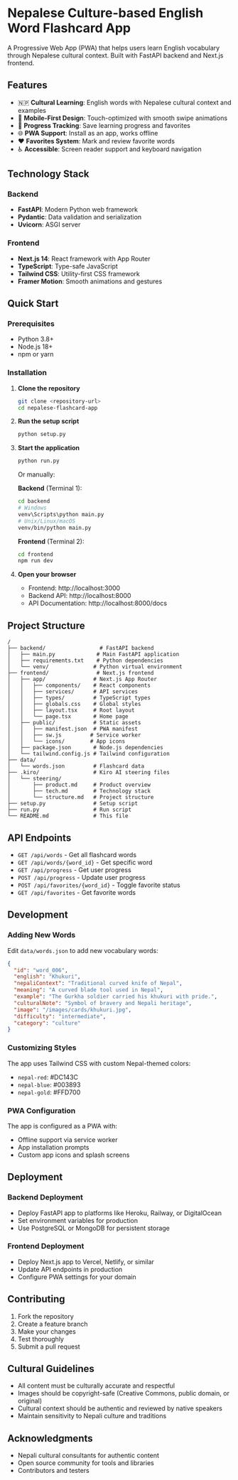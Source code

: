 # Nepalese Culture-based English Word Flashcard App

A Progressive Web App (PWA) that helps users learn English vocabulary through Nepalese cultural context. Built with FastAPI backend and Next.js frontend.

## Features

- 🇳🇵 **Cultural Learning**: English words with Nepalese cultural context and examples
- 📱 **Mobile-First Design**: Touch-optimized with smooth swipe animations
- 💾 **Progress Tracking**: Save learning progress and favorites
- 🌐 **PWA Support**: Install as an app, works offline
- ❤️ **Favorites System**: Mark and review favorite words
- ♿ **Accessible**: Screen reader support and keyboard navigation

## Technology Stack

### Backend
- **FastAPI**: Modern Python web framework
- **Pydantic**: Data validation and serialization
- **Uvicorn**: ASGI server

### Frontend
- **Next.js 14**: React framework with App Router
- **TypeScript**: Type-safe JavaScript
- **Tailwind CSS**: Utility-first CSS framework
- **Framer Motion**: Smooth animations and gestures

## Quick Start

### Prerequisites
- Python 3.8+
- Node.js 18+
- npm or yarn

### Installation

1. **Clone the repository**
   ```bash
   git clone <repository-url>
   cd nepalese-flashcard-app
   ```

2. **Run the setup script**
   ```bash
   python setup.py
   ```

3. **Start the application**
   ```bash
   python run.py
   ```

   Or manually:
   
   **Backend** (Terminal 1):
   ```bash
   cd backend
   # Windows
   venv\Scripts\python main.py
   # Unix/Linux/macOS
   venv/bin/python main.py
   ```

   **Frontend** (Terminal 2):
   ```bash
   cd frontend
   npm run dev
   ```

4. **Open your browser**
   - Frontend: http://localhost:3000
   - Backend API: http://localhost:8000
   - API Documentation: http://localhost:8000/docs

## Project Structure

```
/
├── backend/                 # FastAPI backend
│   ├── main.py             # Main FastAPI application
│   ├── requirements.txt    # Python dependencies
│   └── venv/              # Python virtual environment
├── frontend/               # Next.js frontend
│   ├── app/               # Next.js App Router
│   │   ├── components/    # React components
│   │   ├── services/      # API services
│   │   ├── types/         # TypeScript types
│   │   ├── globals.css    # Global styles
│   │   ├── layout.tsx     # Root layout
│   │   └── page.tsx       # Home page
│   ├── public/            # Static assets
│   │   ├── manifest.json  # PWA manifest
│   │   ├── sw.js         # Service worker
│   │   └── icons/        # App icons
│   ├── package.json       # Node.js dependencies
│   └── tailwind.config.js # Tailwind configuration
├── data/
│   └── words.json         # Flashcard data
├── .kiro/                 # Kiro AI steering files
│   └── steering/
│       ├── product.md     # Product overview
│       ├── tech.md        # Technology stack
│       └── structure.md   # Project structure
├── setup.py               # Setup script
├── run.py                 # Run script
└── README.md              # This file
```

## API Endpoints

- `GET /api/words` - Get all flashcard words
- `GET /api/words/{word_id}` - Get specific word
- `GET /api/progress` - Get user progress
- `POST /api/progress` - Update user progress
- `POST /api/favorites/{word_id}` - Toggle favorite status
- `GET /api/favorites` - Get favorite words

## Development

### Adding New Words

Edit `data/words.json` to add new vocabulary words:

```json
{
  "id": "word_006",
  "english": "Khukuri",
  "nepaliContext": "Traditional curved knife of Nepal",
  "meaning": "A curved blade tool used in Nepal",
  "example": "The Gurkha soldier carried his khukuri with pride.",
  "culturalNote": "Symbol of bravery and Nepali heritage",
  "image": "/images/cards/khukuri.jpg",
  "difficulty": "intermediate",
  "category": "culture"
}
```

### Customizing Styles

The app uses Tailwind CSS with custom Nepal-themed colors:
- `nepal-red`: #DC143C
- `nepal-blue`: #003893  
- `nepal-gold`: #FFD700

### PWA Configuration

The app is configured as a PWA with:
- Offline support via service worker
- App installation prompts
- Custom app icons and splash screens

## Deployment

### Backend Deployment
- Deploy FastAPI app to platforms like Heroku, Railway, or DigitalOcean
- Set environment variables for production
- Use PostgreSQL or MongoDB for persistent storage

### Frontend Deployment
- Deploy Next.js app to Vercel, Netlify, or similar
- Update API endpoints in production
- Configure PWA settings for your domain

## Contributing

1. Fork the repository
2. Create a feature branch
3. Make your changes
4. Test thoroughly
5. Submit a pull request

## Cultural Guidelines

- All content must be culturally accurate and respectful
- Images should be copyright-safe (Creative Commons, public domain, or original)
- Cultural context should be authentic and reviewed by native speakers
- Maintain sensitivity to Nepali culture and traditions

## Acknowledgments

- Nepali cultural consultants for authentic content
- Open source community for tools and libraries
- Contributors and testers
